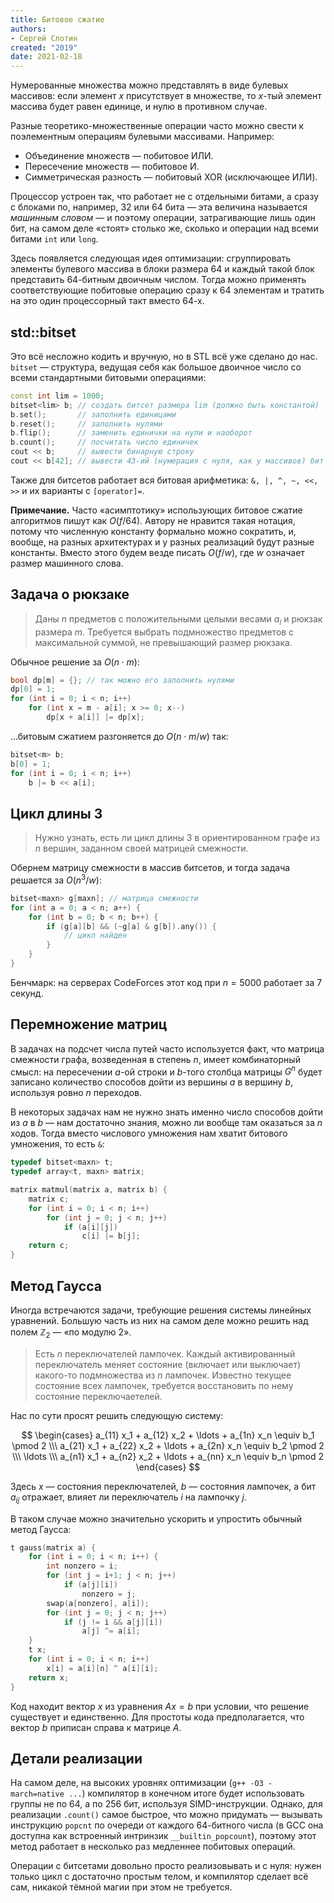 ```yaml
---
title: Битовое сжатие
authors:
- Сергей Слотин
created: "2019"
date: 2021-02-18
---
```


Нумерованные множества можно представлять в виде булевых массивов: если элемент $x$ присутствует в множестве, то $x$-тый элемент массива будет равен единице, и нулю в противном случае.

Разные теоретико-множественные операции часто можно свести к поэлементным операциям булевыми массивами. Например:

- Объединение множеств — побитовое ИЛИ.
- Пересечение множеств — побитовое И.
- Симметрическая разность — побитовый XOR (исключающее ИЛИ).

Процессор устроен так, что работает не с отдельными битами, а сразу с блоками по, например, 32 или 64 бита — эта величина называется *машинным словом* — и поэтому операции, затрагивающие лишь один бит, на самом деле «стоят» столько же, сколько и операции над всеми битами `int` или `long`.

Здесь появляется следующая идея оптимизации: сгруппировать элементы булевого массива в блоки размера 64 и каждый такой блок представить 64-битным двоичным числом. Тогда можно применять соответствующие побитовые операцию сразу к 64 элементам и тратить на это один процессорный такт вместо 64-х.

## std::bitset

Это всё несложно кодить и вручную, но в STL всё уже сделано до нас. `bitset` — структура, ведущая себя как большое двоичное число со всеми стандартными битовыми операциями:

```c++
const int lim = 1000;
bitset<lim> b; // создать битсет размера lim (должно быть константой)
b.set();       // заполнить единицами
b.reset();     // заполнить нулями
b.flip();      // заменить единички на нули и наоборот
b.count();     // посчитать число единичек
cout << b;     // вывести бинарную строку
cout << b[42]; // вывести 43-ий (нумерация с нуля, как у массивов) бит "справа"
```

Также для битсетов работает вся битовая арифметика: `&, |, ^, ~, <<, >>` и их варианты с `[operator]=`.

**Примечание.** Часто «асимптотику» использующих битовое сжатие алгоритмов пишут как $O(f / 64)$. Автору не нравится такая нотация, потому что численную константу формально можно сократить, и, вообще, на разных архитектурах и у разных реализаций будут разные константы. Вместо этого будем везде писать $O(f / w)$, где $w$ означает размер машинного слова.

## Задача о рюкзаке

> Даны $n$ предметов с положительными целыми весами $a_i$ и рюкзак размера $m$. Требуется выбрать подмножество предметов с максимальной суммой, не превышающий размер рюкзака.

Обычное решение за $O(n \cdot m)$:

```c++
bool dp[m] = {}; // так можно его заполнить нулями
dp[0] = 1;
for (int i = 0; i < n; i++)
    for (int x = m - a[i]; x >= 0; x--)
        dp[x + a[i]] |= dp[x];
```

…битовым сжатием разгоняется до $O(n \cdot m / w)$ так:

```c++
bitset<m> b;
b[0] = 1;
for (int i = 0; i < n; i++)
    b |= b << a[i];
```

## Цикл длины 3

> Нужно узнать, есть ли цикл длины 3 в ориентированном графе из $n$ вершин, заданном своей матрицей смежности.

Обернем матрицу смежности в массив битсетов, и тогда задача решается за $O(n^3 / w)$:

```c++
bitset<maxn> g[maxn]; // матрица смежности
for (int a = 0; a < n; a++) {
    for (int b = 0; b < n; b++) {
        if (g[a][b] && (~g[a] & g[b]).any()) {
            // цикл найден
        }
    }
}
```

Бенчмарк: на серверах CodeForces этот код при $n = 5000$ работает за 7 секунд.

## Перемножение матриц

В задачах на подсчет числа путей часто используется факт, что матрица смежности графа, возведенная в степень $n$, имеет комбинаторный смысл: на пересечении $a$-ой строки и $b$-того столбца матрицы $G^n$ будет записано количество способов дойти из вершины $a$ в вершину $b$, используя ровно $n$ переходов.

В некоторых задачах нам не нужно знать именно число способов дойти из $a$ в $b$ — нам достаточно знания, можно ли вообще там оказаться за $n$ ходов. Тогда вместо числового умножения нам хватит битового умножения, то есть `&`:

```c++
typedef bitset<maxn> t;
typedef array<t, maxn> matrix;

matrix matmul(matrix a, matrix b) {
    matrix c;
    for (int i = 0; i < n; i++)
        for (int j = 0; j < n; j++)
            if (a[i][j])
                c[i] |= b[j];
    return c;
}
```

## Метод Гаусса

Иногда встречаются задачи, требующие решения системы линейных уравнений. Большую часть из них на самом деле можно решить над полем $\mathbb{Z}_2$ — «по модулю 2».

> Есть $n$ переключателей лампочек. Каждый активированный переключатель меняет состояние (включает или выключает) какого-то подмножества из $n$ лампочек. Известно текущее состояние всех лампочек, требуется восстановить по нему состояние переключаетелей.

Нас по сути просят решить следующую систему:

$$
\begin{cases}
    a_{11} x_1 + a_{12} x_2 + \ldots + a_{1n} x_n \equiv b_1 \pmod 2
\\\ a_{21} x_1 + a_{22} x_2 + \ldots + a_{2n} x_n \equiv b_2 \pmod 2
\\\ \ldots
\\\ a_{n1} x_1 + a_{n2} x_2 + \ldots + a_{nn} x_n \equiv b_n \pmod 2
\end{cases}
$$

Здесь $x$ — состояния переключателей, $b$ — состояния лампочек, а бит $a_{ij}$ отражает, влияет ли переключатель $i$ на лампочку $j$.

В таком случае можно значительно ускорить и упростить обычный метод Гаусса:

```c++
t gauss(matrix a) {
    for (int i = 0; i < n; i++) {
        int nonzero = i;
        for (int j = i+1; j < n; j++)
            if (a[j][i])
                nonzero = j;
        swap(a[nonzero], a[i]);
        for (int j = 0; j < n; j++)
            if (j != i && a[j][i])
                a[j] ^= a[i];
    }
    t x;
    for (int i = 0; i < n; i++)
        x[i] = a[i][n] ^ a[i][i];
    return x;
}
```

Код находит вектор $x$ из уравнения $Ax = b$ при условии, что решение существует и единственно. Для простоты кода предполагается, что вектор $b$ приписан справа к матрице $A$.

## Детали реализации

На самом деле, на высоких уровнях оптимизации (`g++ -O3 -march=native ...`) компилятор в конечном итоге будет использовать группы не по 64, а по 256 бит, используя SIMD-инструкции. Однако, для реализации `.count()` самое быстрое, что можно придумать — вызывать инструкцию `popcnt` по очереди от каждого 64-битного числа (в GCC она доступна как встроенный интринзик `__builtin_popcount`), поэтому этот метод работает в несколько раз медленнее побитовых операций.

Операции с битсетами довольно просто реализовывать и с нуля: нужен только цикл с достаточно простым телом, и компилятор сделает всё сам, никакой тёмной магии при этом не требуется.

